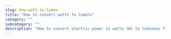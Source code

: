 ```yaml
---
slug: how-watt-to-lumen
title: "How to convert watts to lumens"
category: ""
subcategory: ""
description: "How to convert electric power in watts (W) to luminous flux in lumens (lm)."
---
```


